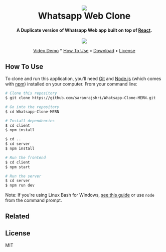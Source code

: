 <h1 align="center">
  <br>
  <img src="https://images.news18.com/ibnlive/uploads/2019/10/WhatsApp.jpg?impolicy=website&width=534&height=356"/>
  <br>
  Whatsapp Web Clone
  <br>
</h1>

<h4 align="center">A Duplicate version of Whatsapp Web app built on top of <a href="http://reactjs.org" target="_blank">React</a>.</h4>

<div align="center">
<img src="https://i.ibb.co/nMr0gnF/ezgif-com-video-to-gif-2.gif" />
</div>

<p align="center">
  <a href="https://youtu.be/D-MBcXk7iWE">Video Demo</a> *
  <a href="#how-to-use">How To Use</a> •
  <a href="#download">Download</a> •
  <a href="#license">License</a>
</p>



## How To Use

To clone and run this application, you'll need [Git](https://git-scm.com) and [Node.js](https://nodejs.org/en/download/) (which comes with [npm](http://npmjs.com)) installed on your computer. From your command line:

```bash
# Clone this repository
$ git clone https://github.com/saranrajshri/Whatsapp-Clone-MERN.git

# Go into the repository
$ cd Whatsapp-Clone-MERN

# Install dependencies
$ cd client
$ npm install

$ cd ..
$ cd server
$ npm install

# Run the frontend
$ cd client
$ npm start

# Run the server
$ cd server
$ npm run dev
```

Note: If you're using Linux Bash for Windows, [see this guide](https://www.howtogeek.com/261575/how-to-run-graphical-linux-desktop-applications-from-windows-10s-bash-shell/) or use `node` from the command prompt.

## Related



## License

MIT
